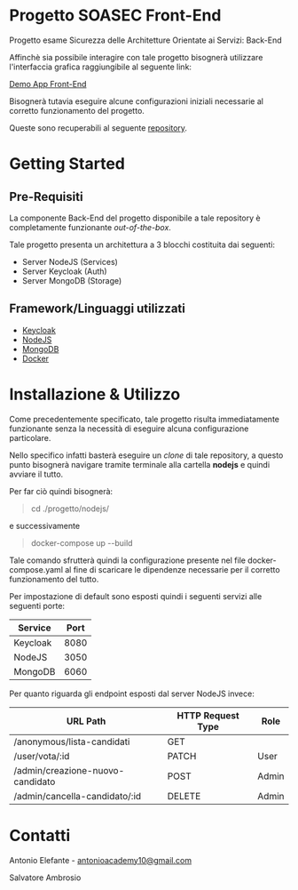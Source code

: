 # Progetto SOASEC Front-End

Progetto esame Sicurezza delle Architetture Orientate ai Servizi: Back-End

Affinchè sia possibile interagire con tale progetto bisognerà utilizzare l'interfaccia grafica raggiungibile al seguente link:

[Demo App Front-End](https://antonioacademy10.github.io/progetto-soasec-github-pages/#/)

Bisognerà tutavia eseguire alcune configurazioni iniziali necessarie al corretto funzionamento del progetto.

Queste sono recuperabili al seguente [repository](https://github.com/antonioacademy10/progetto-soasec-github-pages).

# Getting Started

## Pre-Requisiti
La componente Back-End del progetto disponibile a tale repository è completamente funzionante *out-of-the-box*.

Tale progetto presenta un architettura a 3 blocchi costituita dai seguenti:

 - Server NodeJS (Services)
 - Server Keycloak (Auth)
 - Server MongoDB (Storage)

## Framework/Linguaggi utilizzati

 - [Keycloak](https://www.keycloak.org/)
 - [NodeJS](https://www.nodejs.org/)
- [MongoDB](https://www.mongodb.com/)
- [Docker](https://docker.com/)

# Installazione & Utilizzo
Come precedentemente specificato, tale progetto risulta immediatamente funzionante senza la necessità di eseguire alcuna configurazione particolare.

Nello specifico infatti basterà eseguire un *clone*  di tale repository, a questo punto bisognerà navigare tramite terminale alla cartella **nodejs** e quindi avviare il tutto.

Per far ciò quindi bisognerà:

> cd ./progetto/nodejs/

e successivamente

> docker-compose up --build

Tale comando sfrutterà quindi la configurazione presente nel file docker-compose.yaml al fine di scaricare le dipendenze necessarie per il corretto funzionamento del tutto.

Per impostazione di default sono esposti quindi i seguenti servizi alle seguenti porte:

| Service  | Port |
| ------------- | ------------- |
| Keycloak  | 8080 |
| NodeJS  | 3050  |
| MongoDB  | 6060 |

Per quanto riguarda gli endpoint esposti dal server NodeJS invece:

| URL Path  | HTTP Request Type | Role |
| ------------- | ------------- | ---------- |
| /anonymous/lista-candidati  | GET |  |
| /user/vota/:id  | PATCH | User  |
| /admin/creazione-nuovo-candidato  | POST | Admin  |
| /admin/cancella-candidato/:id  | DELETE | Admin  |

# Contatti

Antonio Elefante - antonioacademy10@gmail.com

Salvatore Ambrosio
